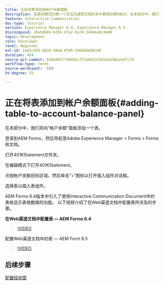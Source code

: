 ```yaml
---
title: 正在将表添加到帐户余额面板
description: 这是创建您的第一个交互式通信文档的多步教程的第9部分。在本部分中，我们将向“帐户余额”面板添加一个表。
feature: Interactive Communication
doc-type: Tutorial
version: Experience Manager 6.4, Experience Manager 6.5
discoiquuid: 28a9d88d-635b-47a2-8a78-54ddeabc4406
topic: Development
role: Developer
level: Beginner
exl-id: 1e43c459-8824-40e8-8f05-24b8b0646346
duration: 454
source-git-commit: 03b68057748892c757e0b5315d3a41d0a2e4fc79
workflow-type: tm+mt
source-wordcount: '159'
ht-degree: 1%

---
```


# 正在将表添加到帐户余额面板{#adding-table-to-account-balance-panel}

在本部分中，我们将向“帐户余额”面板添加一个表。

登录到AEM Forms，然后导航至Adobe Experience Manager > Forms > Forms和文档。

打开401KStatement文件夹。

在编辑模式下打开401KStatement。

点按帐户余额目标区域，然后单击“+”图标以打开插入组件对话框。

选择表以插入表组件。

AEM Forms 6.4版本中引入了使用Interactive Communication Document中的表格显示表格数据的功能。 以下视频介绍了在Web渠道文档中配置表所涉及的步骤。

**在Web渠道文档中配置表 — AEM Forms 6.4**

>[!VIDEO](https://video.tv.adobe.com/v/22360?quality=12&learn=on)

配置Web渠道文档中的表 — AEM Form 6.5

>[!VIDEO](https://video.tv.adobe.com/v/27847?quality=12&learn=on)

## 后续步骤

[配置柱状图](./partten.md)
